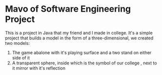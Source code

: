 # Mavo of Software Engineering Project

This is a project in Java that my friend and I made in college. It's a simple project that builds a model in the form of a three-dimensional,
we created two models:
1. The game abalone with it's playing surface and a two stand on either side of it
2. A transparent sphere, inside which is the symbol of our college , next to it mirror with it's reflection



